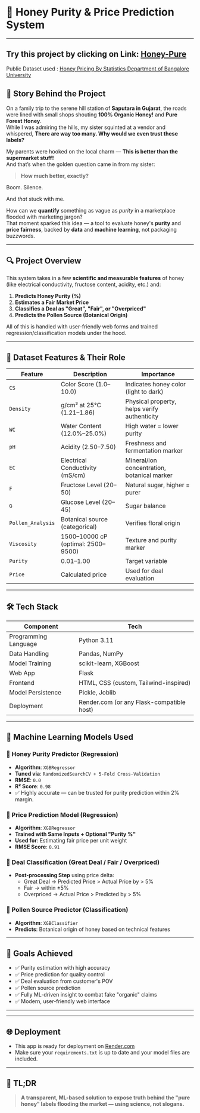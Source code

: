 # 🍯 Honey Purity & Price Prediction System

---
Try this project by clicking on Link: [Honey-Pure](https://honey-purity.onrender.com)
---
Public Dataset used : [Honey Pricing By Statistics Department of Bangalore University](https://www.kaggle.com/datasets/ravikumarbangalore/honey-price-analysis)
## 📖 Story Behind the Project

On a family trip to the serene hill station of **Saputara in Gujarat**, the roads were lined with small shops shouting **100% Organic Honey!** and **Pure Forest Honey**.  
While I was admiring the hills, my sister squinted at a vendor and whispered, **There are way too many. Why would we even trust these labels?**

My parents were hooked on the local charm — **This is better than the supermarket stuff!**  
And that’s when the golden question came in from my sister:

> **How much better, exactly?**

Boom. Silence.

And *that* stuck with me.

How can we **quantify** something as vague as *purity* in a marketplace flooded with marketing jargon?  
That moment sparked this idea — a tool to evaluate honey's **purity** and **price fairness**, backed by **data** and **machine learning**, not packaging buzzwords.

---

## 🔍 Project Overview

This system takes in a few **scientific and measurable features** of honey (like electrical conductivity, fructose content, acidity, etc.) and:

1. **Predicts Honey Purity (%)**
2. **Estimates a Fair Market Price**
3. **Classifies a Deal as "Great", "Fair", or "Overpriced"**
4. **Predicts the Pollen Source (Botanical Origin)**

All of this is handled with user-friendly web forms and trained regression/classification models under the hood.

---

## 🧪 Dataset Features & Their Role

| Feature | Description | Importance |
|--------|-------------|------------|
| `CS` | Color Score (1.0–10.0) | Indicates honey color (light to dark) |
| `Density` | g/cm³ at 25°C (1.21–1.86) | Physical property, helps verify authenticity |
| `WC` | Water Content (12.0%–25.0%) | High water = lower purity |
| `pH` | Acidity (2.50–7.50) | Freshness and fermentation marker |
| `EC` | Electrical Conductivity (mS/cm) | Mineral/ion concentration, botanical marker |
| `F` | Fructose Level (20–50) | Natural sugar, higher = purer |
| `G` | Glucose Level (20–45) | Sugar balance |
| `Pollen_Analysis` | Botanical source (categorical) | Verifies floral origin |
| `Viscosity` | 1500–10000 cP (optimal: 2500–9500) | Texture and purity marker |
| `Purity` | 0.01–1.00 | Target variable |
| `Price` | Calculated price | Used for deal evaluation |

---

## 🛠️ Tech Stack

| Component | Tech |
|----------|------|
| Programming Language | Python 3.11 |
| Data Handling | Pandas, NumPy |
| Model Training | scikit-learn, XGBoost |
| Web App | Flask |
| Frontend | HTML, CSS (custom, Tailwind-inspired) |
| Model Persistence | Pickle, Joblib |
| Deployment | Render.com (or any Flask-compatible host) |

---

## 🔮 Machine Learning Models Used

### 🔹 Honey Purity Predictor (Regression)
- **Algorithm**: `XGBRegressor`
- **Tuned via**: `RandomizedSearchCV + 5-Fold Cross-Validation`
- **RMSE**: `0.0`
- **R² Score**: `0.98`
- ✅ Highly accurate — can be trusted for purity prediction within 2% margin.

### 🔹 Price Prediction Model (Regression)
- **Algorithm**: `XGBRegressor`
- **Trained with Same Inputs + Optional "Purity %"**
- **Used for**: Estimating fair price per unit weight
- **RMSE Score**: `0.91`

### 🔹 Deal Classification (Great Deal / Fair / Overpriced)
- **Post-processing Step** using price delta:
    - Great Deal → Predicted Price > Actual Price by > 5%
    - Fair → within ±5%
    - Overpriced → Actual Price > Predicted by > 5%

### 🔹 Pollen Source Predictor (Classification)
- **Algorithm**: `XGBClassifier`
- **Predicts**: Botanical origin of honey based on technical features

---

## 🎯 Goals Achieved

- ✅ Purity estimation with high accuracy
- ✅ Price prediction for quality control
- ✅ Deal evaluation from customer's POV
- ✅ Pollen source prediction
- ✅ Fully ML-driven insight to combat fake "organic" claims
- ✅ Modern, user-friendly web interface

---

---

## 🌐 Deployment

- This app is ready for deployment on [Render.com](https://render.com/)
- Make sure your `requirements.txt` is up to date and your model files are included.

---

## 🧠 TL;DR

> **A transparent, ML-based solution to expose truth behind the "pure honey" labels flooding the market — using science, not slogans.**

